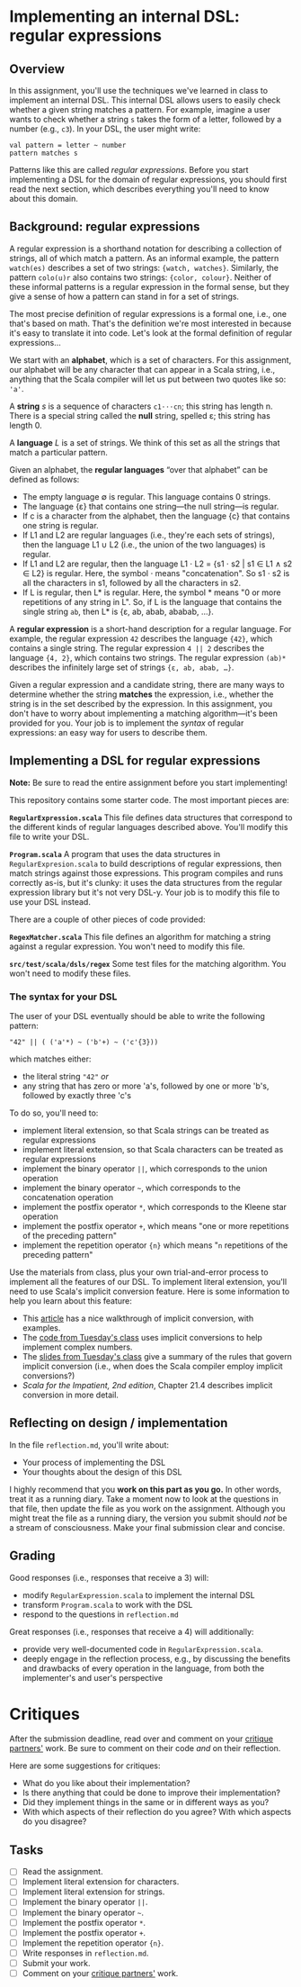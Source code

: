 [EmailRegex]: http://emailregex.com/
[Unicode]: https://en.wikipedia.org/wiki/Plane_(Unicode)#Basic_Multilingual_Plane
[Kleene]: https://en.wikipedia.org/wiki/Kleene_star
[Teams]: https://github.com/hmc-cs111-fall2016/regular-expressions/wiki/Peer-review


# Implementing an internal DSL: regular expressions

## Overview

In this assignment, you'll use the techniques we've learned in class to
implement an internal DSL. This internal DSL allows users to easily check
whether a given string matches a pattern. For example, imagine a user wants to
check whether a string `s` takes the form of a letter, followed by a number
(e.g., `c3`). In your DSL, the user might write:

```
val pattern = letter ~ number
pattern matches s
```

Patterns like this are called _regular expressions_. Before you start
implementing a DSL for the domain of regular expressions, you should first read
the next section, which describes everything you'll need to know about this
domain.

## Background: regular expressions

A regular expression is a shorthand notation for describing a collection of 
strings, all of which match a pattern. As an informal example, the pattern `watch(es)`
describes a set of two strings: `{watch, watches}`. Similarly, the pattern
`colo(u)r` also contains two strings: `{color, colour}`. Neither of these
informal patterns is a regular expression in the formal sense, but they give a
sense of how a pattern can stand in for a set of strings.

The most precise definition of regular expressions is a formal one, i.e., one
that's based on math. That's the definition we're most interested in because
it's easy to translate it into code. Let's look at the formal definition of
regular expressions...

We start with an **alphabet**, which is a set of characters. For this
assignment, our alphabet will be any character that can appear in a
Scala string, i.e., anything that the Scala compiler will let us put between two
quotes like so: `'a'`.

A **string** _s_ is a sequence of characters `c1⋅⋅⋅cn`; this string has length
n. There is a special string called the **null** string, spelled ε; this string
has length 0. 

A **language** _L_ is a set of strings. We think of this set as all the strings
that match a particular pattern. 

Given an alphabet, the **regular languages** “over that alphabet” can be 
defined as follows:

   + The empty language ∅ is regular. This language contains 0 strings.
   + The language {ε} that contains one string—the null string—is regular.
   + If c is a character from the alphabet, then the language {c} that contains 
   one string is regular.
   + If L1 and L2 are regular languages (i.e., they're each sets of strings),
   then the language L1 ∪ L2 (i.e., the union of the two languages) is regular.
   + If L1 and L2 are regular, then the language L1 ⋅ L2  = {s1 ⋅ s2 | s1 ∈ L1 ∧
   s2 ∈ L2} is regular. Here, the symbol ⋅ means "concatenation". So s1 ⋅ s2 is
   all the characters in s1, followed by all the characters in s2.
   + If L is regular, then L* is regular. Here, the symbol * means "0 or more
   repetitions of any string in L". So, if L is the language that contains the
   single string `ab`, then L* is {ε, ab, abab, ababab, …}.

A **regular expression** is a short-hand description for a regular language. For
example, the regular expression `42` describes the language `{42}`,
which contains a single string. The regular expression `4 || 2` describes the
language `{4, 2}`, which contains two strings. The regular expression `(ab)*` 
describes the infinitely large set of strings `{ε, ab, abab, …}`. 

Given a regular expression and a candidate string, there are many ways to
determine whether the string **matches** the expression, i.e., whether the
string is in the set described by the expression. In this assignment, you don't
have to worry about implementing a matching algorithm—it's been provided for
you. Your job is to implement the _syntax_ of regular expressions: an easy way
for users to describe them.

## Implementing a DSL for regular expressions

**Note:** Be sure to read the entire assignment before you start implementing!

This repository contains some starter code. The most important pieces are:

**`RegularExpression.scala`** This file defines data structures that correspond
to the different kinds of regular languages described above. You'll modify this
file to write your DSL.

**`Program.scala`** A program that uses the data structures in
`RegularExpresion.scala` to build descriptions of regular expressions, then
match strings against those expressions. This program compiles and runs
correctly as-is, but it's clunky: it uses the data structures from the
regular expression library but it's not very DSL-y. Your job is to modify this
file to use your DSL instead.

There are a couple of other pieces of code provided:

**`RegexMatcher.scala`** This file defines an algorithm for matching a string
against a regular expression. You won't need to modify this file.

**`src/test/scala/dsls/regex`** Some test files for the matching algorithm. You
won't need to modify these files.

### The syntax for your DSL

The user of your DSL eventually should be able to write the following pattern:

```
"42" || ( ('a'*) ~ ('b'+) ~ ('c'{3}))
```

which matches either:
   + the literal string `"42"`   _or_
   + any string that has zero or more 'a's, followed by one or more 'b's,
   followed by exactly three 'c's

To do so, you'll need to:
   + implement literal extension, so that Scala strings can be treated as
   regular expressions
   + implement literal extension, so that Scala characters can be treated as
   regular expressions
   + implement the binary operator `||`, which corresponds to the union operation
   + implement the binary operator `~`, which corresponds to the concatenation
   operation
   + implement the postfix operator `*`, which corresponds to the Kleene star operation
   + implement the postfix operator `+`, which means "one or more repetitions of the
   preceding pattern"
   + implement the repetition operator `{n}` which means "`n` repetitions of the
   preceding pattern"

Use the materials from class, plus your own trial-and-error process to implement
all the features of our DSL. To implement literal extension, you'll need to 
use Scala's implicit conversion feature. Here is some information to help
you learn about this feature:
   + This [article](https://dzone.com/articles/implicit-conversions-scala) has
   a nice walkthrough of implicit conversion, with examples.
   + The [code from Tuesday's class](https://github.com/hmc-cs111-fall2016/complex/blob/master/src/main/scala/dsls/complex/Complex.scala)
   uses implicit conversions to help implement complex numbers.
   + The [slides from Tuesday's class](https://hmc-cs111-fall2016.github.io/slides/DSLs_Internal_Data_Structures.pdf)
   give a summary of the rules that govern
   implicit conversion (i.e., when does the Scala compiler employ implicit 
   conversions?)
   + _Scala for the Impatient, 2nd edition_, Chapter 21.4 describes implicit conversion
   in more detail.

## Reflecting on design / implementation

In the file `reflection.md`, you'll write about:
   + Your process of implementing the DSL
   + Your thoughts about the design of this DSL

I highly recommend that you **work on this part as you go.** In other words,
treat it as a running diary. Take a moment now to look at the questions in that
file, then update the file as you work on the assignment. Although you might
treat the file as a running diary, the version you submit should _not_ be a
stream of consciousness. Make your final submission clear and concise.

## Grading
Good responses (i.e., responses that receive a 3) will:

   + modify `RegularExpression.scala` to implement the internal DSL
   + transform `Program.scala` to work with the DSL
   + respond to the questions in `reflection.md`

Great responses (i.e., responses that receive a 4) will additionally:

   + provide very well-documented code in `RegularExpression.scala`.
   + deeply engage in the reflection process, e.g., by discussing the benefits
   and drawbacks of every operation in the language, from both the implementer's
   and user's perspective

# Critiques

After the submission deadline, read over and comment on your 
[critique partners'][Teams] work. Be sure to comment on their code _and_ on
their reflection.

Here are some suggestions for critiques:

   + What do you like about their implementation?
   + Is there anything that could be done to improve their implementation?
   + Did they implement things in the same or in different ways as you?
   + With which aspects of their reflection do you agree? With which aspects do
   you disagree?

## Tasks
- [ ] Read the assignment.
- [ ] Implement literal extension for characters.
- [ ] Implement literal extension for strings.
- [ ] Implement the binary operator `||`.
- [ ] Implement the binary operator `~`.
- [ ] Implement the postfix operator `*`.
- [ ] Implement the postfix operator `+`.
- [ ] Implement the repetition operator `{n}`.
- [ ] Write responses in `reflection.md`.
- [ ] Submit your work.
- [ ] Comment on your [critique partners'][Teams] work.
